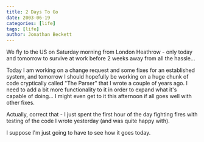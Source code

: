 ```yaml
---
title: 2 Days To Go
date: 2003-06-19
categories: [life]
tags: [life]
author: Jonathan Beckett
---
```


We fly to the US on Saturday morning from London Heathrow - only today and tomorrow to survive at work before 2 weeks away from all the hassle...

Today I am working on a change request and some fixes for an established system, and tomorrow I should hopefully be working on a huge chunk of code cryptically called "The Parser" that I wrote a couple of years ago. I need to add a bit more functionality to it in order to expand what it's capable of doing... I might even get to it this afternoon if all goes well with other fixes.

Actually, correct that - I just spent the first hour of the day fighting fires with testing of the code I wrote yesterday (and was quite happy with).

I suppose I'm just going to have to see how it goes today.